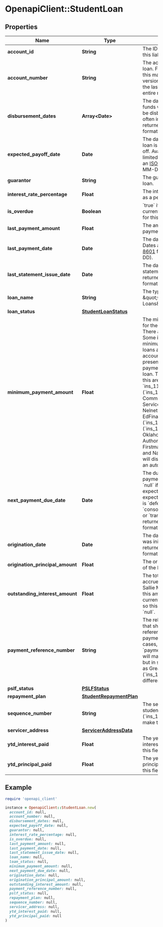 # OpenapiClient::StudentLoan

## Properties

| Name | Type | Description | Notes |
| ---- | ---- | ----------- | ----- |
| **account_id** | **String** | The ID of the account that this liability belongs to. |  |
| **account_number** | **String** | The account number of the loan. For some institutions, this may be a masked version of the number (e.g., the last 4 digits instead of the entire number). |  |
| **disbursement_dates** | **Array&lt;Date&gt;** | The dates on which loaned funds were disbursed or will be disbursed. These are often in the past. Dates are returned in an [ISO 8601](https://wikipedia.org/wiki/ISO_8601) format (YYYY-MM-DD). |  |
| **expected_payoff_date** | **Date** | The date when the student loan is expected to be paid off. Availability for this field is limited. Dates are returned in an [ISO 8601](https://wikipedia.org/wiki/ISO_8601) format (YYYY-MM-DD). |  |
| **guarantor** | **String** | The guarantor of the student loan. |  |
| **interest_rate_percentage** | **Float** | The interest rate on the loan as a percentage. |  |
| **is_overdue** | **Boolean** | &#x60;true&#x60; if a payment is currently overdue. Availability for this field is limited. |  |
| **last_payment_amount** | **Float** | The amount of the last payment. |  |
| **last_payment_date** | **Date** | The date of the last payment. Dates are returned in an [ISO 8601](https://wikipedia.org/wiki/ISO_8601) format (YYYY-MM-DD). |  |
| **last_statement_issue_date** | **Date** | The date of the last statement. Dates are returned in an [ISO 8601](https://wikipedia.org/wiki/ISO_8601) format (YYYY-MM-DD). |  |
| **loan_name** | **String** | The type of loan, e.g., \&quot;Consolidation Loans\&quot;. |  |
| **loan_status** | [**StudentLoanStatus**](StudentLoanStatus.md) |  |  |
| **minimum_payment_amount** | **Float** | The minimum payment due for the next billing cycle. There are some exceptions: Some institutions require a minimum payment across all loans associated with an account number. Our API presents that same minimum payment amount on each loan. The institutions that do this are: Great Lakes ( &#x60;ins_116861&#x60;), Firstmark (&#x60;ins_116295&#x60;), Commonbond Firstmark Services (&#x60;ins_116950&#x60;), Nelnet (&#x60;ins_116528&#x60;), EdFinancial Services (&#x60;ins_116304&#x60;), Granite State (&#x60;ins_116308&#x60;), and Oklahoma Student Loan Authority (&#x60;ins_116945&#x60;). Firstmark (&#x60;ins_116295&#x60; ) and Navient (&#x60;ins_116248&#x60;) will display as $0 if there is an autopay program in effect. |  |
| **next_payment_due_date** | **Date** | The due date for the next payment. The due date is &#x60;null&#x60; if a payment is not expected. A payment is not expected if &#x60;loan_status.type&#x60; is &#x60;deferment&#x60;, &#x60;in_school&#x60;, &#x60;consolidated&#x60;, &#x60;paid in full&#x60;, or &#x60;transferred&#x60;. Dates are returned in an [ISO 8601](https://wikipedia.org/wiki/ISO_8601) format (YYYY-MM-DD). |  |
| **origination_date** | **Date** | The date on which the loan was initially lent. Dates are returned in an [ISO 8601](https://wikipedia.org/wiki/ISO_8601) format (YYYY-MM-DD).  |  |
| **origination_principal_amount** | **Float** | The original principal balance of the loan. |  |
| **outstanding_interest_amount** | **Float** | The total dollar amount of the accrued interest balance. For Sallie Mae ( &#x60;ins_116944&#x60;), this amount is included in the current balance of the loan, so this field will return as &#x60;null&#x60;. |  |
| **payment_reference_number** | **String** | The relevant account number that should be used to reference this loan for payments. In the majority of cases, &#x60;payment_reference_number&#x60; will match a&#x60;ccount_number,&#x60; but in some institutions, such as Great Lakes (&#x60;ins_116861&#x60;), it will be different. |  |
| **pslf_status** | [**PSLFStatus**](PSLFStatus.md) |  |  |
| **repayment_plan** | [**StudentRepaymentPlan**](StudentRepaymentPlan.md) |  |  |
| **sequence_number** | **String** | The sequence number of the student loan. Heartland ECSI (&#x60;ins_116948&#x60;) does not make this field available. |  |
| **servicer_address** | [**ServicerAddressData**](ServicerAddressData.md) |  |  |
| **ytd_interest_paid** | **Float** | The year to date (YTD) interest paid. Availability for this field is limited. |  |
| **ytd_principal_paid** | **Float** | The year to date (YTD) principal paid. Availability for this field is limited. |  |

## Example

```ruby
require 'openapi_client'

instance = OpenapiClient::StudentLoan.new(
  account_id: null,
  account_number: null,
  disbursement_dates: null,
  expected_payoff_date: null,
  guarantor: null,
  interest_rate_percentage: null,
  is_overdue: null,
  last_payment_amount: null,
  last_payment_date: null,
  last_statement_issue_date: null,
  loan_name: null,
  loan_status: null,
  minimum_payment_amount: null,
  next_payment_due_date: null,
  origination_date: null,
  origination_principal_amount: null,
  outstanding_interest_amount: null,
  payment_reference_number: null,
  pslf_status: null,
  repayment_plan: null,
  sequence_number: null,
  servicer_address: null,
  ytd_interest_paid: null,
  ytd_principal_paid: null
)
```

